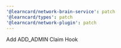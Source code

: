 ```yaml
---
'@learncard/network-brain-service': patch
'@learncard/types': patch
'@learncard/network-plugin': patch
---
```


Add ADD_ADMIN Claim Hook
